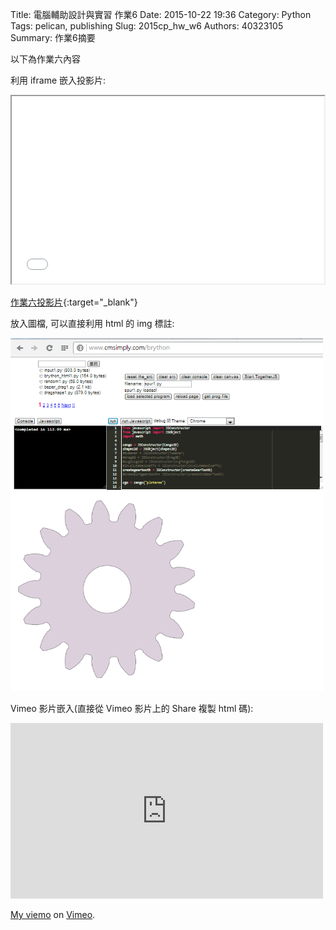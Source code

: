 Title: 電腦輔助設計與實習 作業6
Date: 2015-10-22 19:36
Category: Python
Tags: pelican, publishing
Slug: 2015cp_hw_w6
Authors: 40323105
Summary: 作業6摘要

以下為作業六內容

利用 iframe 嵌入投影片:

<iframe src="simplest5.html" width="500" height="300"></iframe>

[作業六投影片](simplest5.html){:target="_blank"}

放入圖檔, 可以直接利用 html 的 img 標註:

<img src="images/spur.png" width="500" alt="正齒輪繪圖"></img>

Vimeo 影片嵌入(直接從 Vimeo 影片上的 Share 複製 html 碼):

<iframe src="https://player.vimeo.com/video/144879245" width="500" height="281" frameborder="0" webkitallowfullscreen mozallowfullscreen allowfullscreen></iframe> <p><a href="https://vimeo.com/144879245">My  viemo</a> on <a href="https://vimeo.com/home/myvideos">Vimeo</a>.</p>
